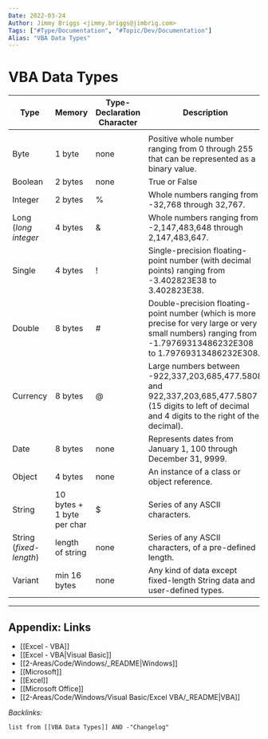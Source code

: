 ```yaml
---
Date: 2022-03-24
Author: Jimmy Briggs <jimmy.briggs@jimbrig.com>
Tags: ["#Type/Documentation", "#Topic/Dev/Documentation"]
Alias: "VBA Data Types"
---
```


# VBA Data Types

| Type                    | Memory                     | Type-Declaration Character | Description                                                                                                                                                     |
| ----------------------- | -------------------------- | -------------------------- | --------------------------------------------------------------------------------------------------------------------------------------------------------------- |
|  |
| Byte                    | 1 byte                     | none                       | Positive whole number ranging from 0 through 255 that can be represented as a binary value.                                                                     |
| Boolean                 | 2 bytes                    | none                       | True or False                                                                                                                                                   |
| Integer                 | 2 bytes                    | %                          | Whole numbers ranging from -32,768 through 32,767.                                                                                                              |
| Long (_long integer_    | 4 bytes                    | &                          | Whole numbers ranging from -2,147,483,648 through 2,147,483,647.                                                                                                |
| Single                  | 4 bytes                    | !                          | Single-precision floating-point number (with decimal points) ranging from -3.402823E38 to 3.402823E38.                                                          |
| Double                  | 8 bytes                    | #                          | Double-precision floating-point number (which is more precise for very large or very small numbers) ranging from -1.79769313486232E308 to 1.79769313486232E308. |
| Currency                | 8 bytes                    | @                          | Large numbers between -922,337,203,685,477.5808 and 922,337,203,685,477.5807 (15 digits to left of decimal and 4 digits to the right of the decimal).           |
| Date                    | 8 bytes                    | none                       | Represents dates from January 1, 100 through December 31, 9999.                                                                                                 |
| Object                  | 4 bytes                    | none                       | An instance of a class or object reference.                                                                                                                     |
| String                  | 10 bytes + 1 byte per char | $                          | Series of any ASCII characters.                                                                                                                                 |
| String (_fixed-length_) | length of string           | none                       | Series of any ASCII characters, of a pre-defined length.                                                                                                        |
| Variant                 | min 16 bytes               | none                       | Any kind of data except fixed-length String data and user-defined types.                                                                                        |

***

## Appendix: Links

- [[Excel - VBA]]
- [[Excel - VBA|Visual Basic]]
- [[2-Areas/Code/Windows/_README|Windows]]
- [[Microsoft]]
- [[Excel]]
- [[Microsoft Office]]
- [[2-Areas/Code/Windows/Visual Basic/Excel VBA/_README|VBA]]

*Backlinks:*

```dataview
list from [[VBA Data Types]] AND -"Changelog"
```